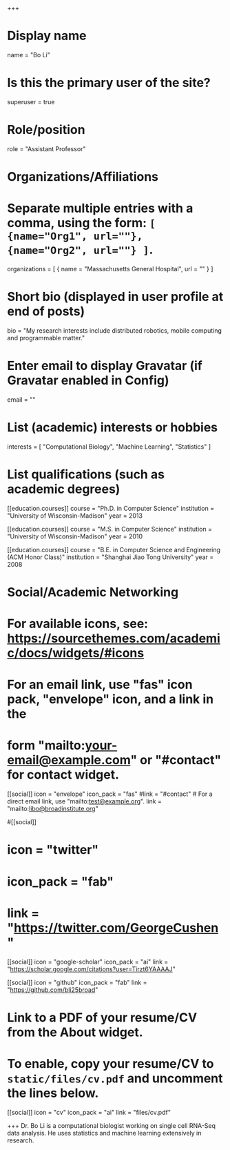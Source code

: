 +++
# Display name
name = "Bo Li"

# Is this the primary user of the site?
superuser = true

# Role/position
role = "Assistant Professor"

# Organizations/Affiliations
#   Separate multiple entries with a comma, using the form: `[ {name="Org1", url=""}, {name="Org2", url=""} ]`.
organizations = [ { name = "Massachusetts General Hospital", url = "" } ]

# Short bio (displayed in user profile at end of posts)
bio = "My research interests include distributed robotics, mobile computing and programmable matter."

# Enter email to display Gravatar (if Gravatar enabled in Config)
email = ""

# List (academic) interests or hobbies
interests = [
    "Computational Biology",
    "Machine Learning",
    "Statistics"
]

# List qualifications (such as academic degrees)
[[education.courses]]
  course = "Ph.D. in Computer Science"
  institution = "University of Wisconsin-Madison"
  year = 2013

[[education.courses]]
  course = "M.S. in Computer Science"
  institution = "University of Wisconsin-Madison"
  year = 2010

[[education.courses]]
  course = "B.E. in Computer Science and Engineering (ACM Honor Class)"
  institution = "Shanghai Jiao Tong University"
  year = 2008

# Social/Academic Networking
# For available icons, see: https://sourcethemes.com/academic/docs/widgets/#icons
#   For an email link, use "fas" icon pack, "envelope" icon, and a link in the
#   form "mailto:your-email@example.com" or "#contact" for contact widget.

[[social]]
  icon = "envelope"
  icon_pack = "fas"
  #link = "#contact"  # For a direct email link, use "mailto:test@example.org".
  link = "mailto:libo@broadinstitute.org"

#[[social]]
#  icon = "twitter"
#  icon_pack = "fab"
#  link = "https://twitter.com/GeorgeCushen"

[[social]]
  icon = "google-scholar"
  icon_pack = "ai"
  link = "https://scholar.google.com/citations?user=Tirzt6YAAAAJ"

[[social]]
  icon = "github"
  icon_pack = "fab"
  link = "https://github.com/bli25broad"

# Link to a PDF of your resume/CV from the About widget.
# To enable, copy your resume/CV to `static/files/cv.pdf` and uncomment the lines below.
[[social]]
  icon = "cv"
  icon_pack = "ai"
  link = "files/cv.pdf"

+++
Dr. Bo Li is a computational biologist working on single cell RNA-Seq data analysis. He uses statistics and machine learning extensively in research.

